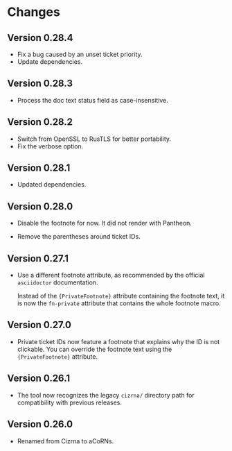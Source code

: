 # Changes

## Version 0.28.4

* Fix a bug caused by an unset ticket priority.
* Update dependencies.

## Version 0.28.3

* Process the doc text status field as case-insensitive.

## Version 0.28.2

* Switch from OpenSSL to RusTLS for better portability.
* Fix the verbose option.

## Version 0.28.1

* Updated dependencies.

## Version 0.28.0

* Disable the footnote for now. It did not render with Pantheon.

* Remove the parentheses around ticket IDs.

## Version 0.27.1

* Use a different footnote attribute, as recommended by the official `asciidoctor` documentation.

  Instead of the `{PrivateFootnote}` attribute containing the footnote text, it is now the `fn-private` attribute that contains the whole footnote macro.

## Version 0.27.0

* Private ticket IDs now feature a footnote that explains why the ID is not clickable. You can override the footnote text using the `{PrivateFootnote}` attribute.

## Version 0.26.1

* The tool now recognizes the legacy `cizrna/` directory path for compatibility with previous releases.

## Version 0.26.0

* Renamed from Cizrna to aCoRNs.
